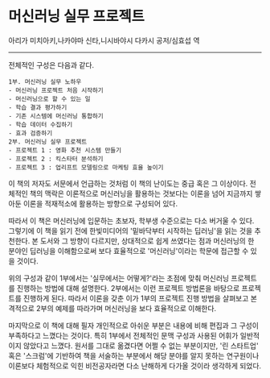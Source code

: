 # 머신러닝 실무 프로젝트

아리가 미치아키,나카야마 신타,니시바야시 다카시 공저/심효섭 역

---

전체적인 구성은 다음과 같다.  

```
1부. 머신러닝 실무 노하우
- 머신러닝 프로젝트 처음 시작하기
- 머신러닝으로 할 수 있는 일
- 학습 결과 평가하기
- 기존 시스템에 머신러닝 통합하기
- 학습 데이터 수집하기
- 효과 검증하기
2부. 머신러닝 실무 프로젝트
- 프로젝트 1 : 영화 추천 시스템 만들기
- 프로젝트 2 : 킥스타터 분석하기
- 프로젝트 3 : 업리프트 모델링으로 마케팅 효율 높이기
```
  
이 책의 저자도 서문에서 언급하는 것처럼 이 책의 난이도는 중급 혹은 그 이상이다. 전체적인 책의 맥락은 이론적으로 머신러닝을 활용하는 것보다는 이론을 넘어 지금까지 쌓아둔 이론을 적재적소에 활용하는 방향으로 구성되어 있다.  
  
따라서 이 책은 머신러닝에 입문하는 초보자, 학부생 수준으로는 다소 버거울 수 있다. 그렇기에 이 책을 읽기 전에 한빛미디어의 '밑바닥부터 시작하는 딥러닝'을 읽는 것을 추천한다. 본 도서와 그 방향이 다르지만, 상대적으로 쉽게 쓰였다는 점과 머신러닝의 한 분야인 딥러닝을 이해함으로써 보다 효율적으로 '머신러닝'이라는 학문에 접근할 수 있을 것이다.
  
위의 구성과 같이 1부에서는 '실무에서는 어떻게?'라는 초점에 맞춰 머신러닝 프로젝트를 진행하는 방법에 대해 설명한다. 2부에서는 이런 프로젝트 방법론을 바탕으로 프로젝트를 진행하게 된다. 따라서 이론을 갖춘 이가 1부의 프로젝트 진행 방법을 살펴보고 본격적으로 2부의 예제를 따라가며 머신러닝을 보다 효율적으로 이해한다.
  
마지막으로 이 책에 대해 필자 개인적으로 아쉬운 부분은 내용에 비해 편집과 그 구성이 부족하다고 느꼈다는 것이다. 특히 1부에서 전체적인 문맥 구성과 사용된 어휘가 일반적이지 않았다고 느꼈다. 원서를 그대로 옮겼다면 어쩔 수 없는 부분이지만, '린 스타트업' 혹은 '스크럼'에 기반하여 책을 서술하는 부분에서 해당 분야를 알지 못하는 연구원이나 이론보다 체험적으로 익힌 비전공자라면 다소 난해하게 다가올 것이라 생각하게 되었다.
